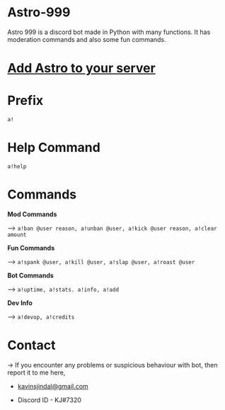 
# Astro-999
Astro 999 is a discord bot made in Python with many functions. It has moderation commands and also some fun commands.

# [Add Astro to your server](https://discord.com/api/oauth2/authorize?client_id=795861753627672607&permissions=0&scope=bot)

# Prefix
`a!`

# Help Command
`a!help`

# Commands
**Mod Commands**

--> `a!ban @user reason, a!unban @user, a!kick @user reason, a!clear amount`

**Fun Commands**

--> `a!spank @user, a!kill @user, a!slap @user, a!roast @user`

**Bot Commands**

--> `a!uptime, a!stats. a!info, a!add`

**Dev Info**

--> `a!devop, a!credits`

# Contact

-> If you encounter any problems or suspicious behaviour with bot, then report it to me here,

* kavinsjindal@gmail.com

* Discord ID - KJ#7320
